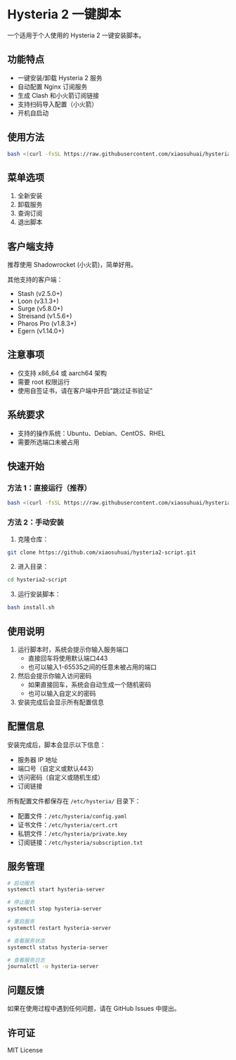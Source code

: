 # Hysteria 2 一键脚本

一个适用于个人使用的 Hysteria 2 一键安装脚本。

## 功能特点

- 一键安装/卸载 Hysteria 2 服务
- 自动配置 Nginx 订阅服务
- 生成 Clash 和小火箭订阅链接
- 支持扫码导入配置（小火箭）
- 开机自启动

## 使用方法

```bash
bash <(curl -fsSL https://raw.githubusercontent.com/xiaosuhuai/hysteria2-script/main/install.sh)
```

## 菜单选项

1. 全新安装
2. 卸载服务
3. 查询订阅
0. 退出脚本

## 客户端支持

推荐使用 Shadowrocket (小火箭)，简单好用。

其他支持的客户端：
- Stash (v2.5.0+)
- Loon (v3.1.3+)
- Surge (v5.8.0+)
- Streisand (v1.5.6+)
- Pharos Pro (v1.8.3+)
- Egern (v1.14.0+)

## 注意事项

- 仅支持 x86_64 或 aarch64 架构
- 需要 root 权限运行
- 使用自签证书，请在客户端中开启"跳过证书验证"

## 系统要求

- 支持的操作系统：Ubuntu、Debian、CentOS、RHEL
- 需要所选端口未被占用

## 快速开始

### 方法 1：直接运行（推荐）

```bash
bash <(curl -fsSL https://raw.githubusercontent.com/xiaosuhuai/hysteria2-script/main/install.sh)
```

### 方法 2：手动安装

1. 克隆仓库：
```bash
git clone https://github.com/xiaosuhuai/hysteria2-script.git
```

2. 进入目录：
```bash
cd hysteria2-script
```

3. 运行安装脚本：
```bash
bash install.sh
```

## 使用说明

1. 运行脚本时，系统会提示你输入服务端口
   - 直接回车将使用默认端口443
   - 也可以输入1-65535之间的任意未被占用的端口
2. 然后会提示你输入访问密码
   - 如果直接回车，系统会自动生成一个随机密码
   - 也可以输入自定义的密码
3. 安装完成后会显示所有配置信息

## 配置信息

安装完成后，脚本会显示以下信息：

- 服务器 IP 地址
- 端口号（自定义或默认443）
- 访问密码（自定义或随机生成）
- 订阅链接

所有配置文件都保存在 `/etc/hysteria/` 目录下：

- 配置文件：`/etc/hysteria/config.yaml`
- 证书文件：`/etc/hysteria/cert.crt`
- 私钥文件：`/etc/hysteria/private.key`
- 订阅链接：`/etc/hysteria/subscription.txt`

## 服务管理

```bash
# 启动服务
systemctl start hysteria-server

# 停止服务
systemctl stop hysteria-server

# 重启服务
systemctl restart hysteria-server

# 查看服务状态
systemctl status hysteria-server

# 查看服务日志
journalctl -u hysteria-server
```

## 问题反馈

如果在使用过程中遇到任何问题，请在 GitHub Issues 中提出。

## 许可证

MIT License
